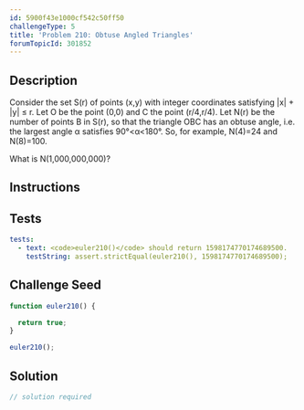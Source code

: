 ```yaml
---
id: 5900f43e1000cf542c50ff50
challengeType: 5
title: 'Problem 210: Obtuse Angled Triangles'
forumTopicId: 301852
---
```


## Description
<section id='description'>
Consider the set S(r) of points (x,y) with integer coordinates satisfying |x| + |y| ≤ r.
Let O be the point (0,0) and C the point (r/4,r/4).
Let N(r) be the number of points B in S(r), so that the triangle OBC has an obtuse angle, i.e. the largest angle α satisfies 90°<α<180°.
So, for example, N(4)=24 and N(8)=100.

What is N(1,000,000,000)?
</section>

## Instructions
<section id='instructions'>

</section>

## Tests
<section id='tests'>

```yml
tests:
  - text: <code>euler210()</code> should return 1598174770174689500.
    testString: assert.strictEqual(euler210(), 1598174770174689500);

```

</section>

## Challenge Seed
<section id='challengeSeed'>

<div id='js-seed'>

```js
function euler210() {

  return true;
}

euler210();
```

</div>



</section>

## Solution
<section id='solution'>

```js
// solution required
```

</section>
